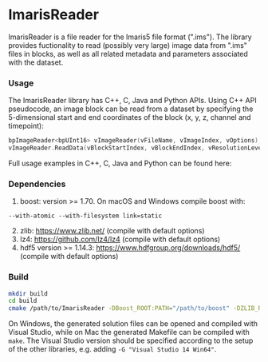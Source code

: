 # ImarisReader

ImarisReader is a file reader for the Imaris5 file format (".ims"). The library provides fuctionality to read (possibly very large) image data from ".ims" files in blocks, as well as all related metadata and parameters associated with the dataset.

### Usage

The ImarisReader library has C++, C, Java and Python APIs. Using C++ API pseudocode, an image block can be read from a dataset by specifying the 5-dimensional start and end coordinates of the block (x, y, z, channel and timepoint):

```C++
bpImageReader<bpUInt16> vImageReader(vFileName, vImageIndex, vOptions);
vImageReader.ReadData(vBlockStartIndex, vBlockEndIndex, vResolutionLevel, vBlockData);
```
Full usage examples in C++, C, Java and Python can be found here:

### Dependencies

1. boost: version >= 1.70. On macOS and Windows compile boost with:
```
--with-atomic --with-filesystem link=static
```
2. zlib: https://www.zlib.net/ (compile with default options)
3. lz4: https://github.com/lz4/lz4 (compile with default options)
4. hdf5 version >= 1.14.3: https://www.hdfgroup.org/downloads/hdf5/ (compile with default options)

### Build

```bash
mkdir build
cd build
cmake /path/to/ImarisReader -DBoost_ROOT:PATH="/path/to/boost" -DZLIB_ROOT:PATH="/path/to/zlib" -DLZ4_ROOT:PATH="/path/to/lz4" -DHDF5_ROOT:PATH="/path/to/hdf5"
```
  
On Windows, the generated solution files can be opened and compiled with Visual Studio, while on Mac the generated Makefile can be compiled with ```make```. The Visual Studio version should be specified according to the setup of the other libraries, e.g. adding ```-G "Visual Studio 14 Win64"```.
